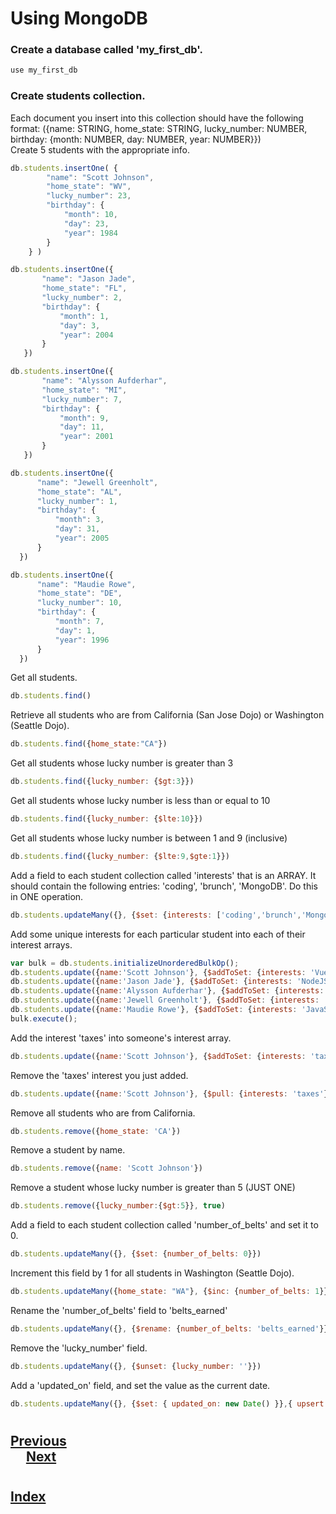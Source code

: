 # Using MongoDB

### __Create a database called 'my_first_db'.__
```js
use my_first_db
``` 
### __Create students collection.__
 Each document you insert into this collection should have the following format: ({name: STRING, home_state: STRING, lucky_number: NUMBER, birthday: {month: NUMBER, day: NUMBER, year: NUMBER}})<br>
 Create 5 students with the appropriate info.
```js
db.students.insertOne( {
        "name": "Scott Johnson",
        "home_state": "WV",
        "lucky_number": 23,
        "birthday": {
            "month": 10,
            "day": 23,
            "year": 1984
        }
    } )
```
 ```js
 db.students.insertOne({
        "name": "Jason Jade",
        "home_state": "FL",
        "lucky_number": 2,
        "birthday": {
            "month": 1,
            "day": 3,
            "year": 2004
        }
    })
 ```
 ```js
 db.students.insertOne({
        "name": "Alysson Aufderhar",
        "home_state": "MI",
        "lucky_number": 7,
        "birthday": {
            "month": 9,
            "day": 11,
            "year": 2001
        }
    })
 ```
  ```js
 db.students.insertOne({
        "name": "Jewell Greenholt",
        "home_state": "AL",
        "lucky_number": 1,
        "birthday": {
            "month": 3,
            "day": 31,
            "year": 2005
        }
    })
 ```
  ```js
 db.students.insertOne({
        "name": "Maudie Rowe",
        "home_state": "DE",
        "lucky_number": 10,
        "birthday": {
            "month": 7,
            "day": 1,
            "year": 1996
        }
    })
 ```
 Get all students.
 ```js
 db.students.find()
 ```
 Retrieve all students who are from California (San Jose Dojo) or Washington (Seattle Dojo).
  ```js
db.students.find({home_state:"CA"})
 ```
 Get all students whose lucky number is greater than 3
  ```js
 db.students.find({lucky_number: {$gt:3}})
 ```
 Get all students whose lucky number is less than or equal to 10
  ```js
db.students.find({lucky_number: {$lte:10}})
 ```
 Get all students whose lucky number is between 1 and 9 (inclusive)
  ```js
db.students.find({lucky_number: {$lte:9,$gte:1}})
 ```
 Add a field to each student collection called 'interests' that is an ARRAY. It should contain the following entries: 'coding', 'brunch', 'MongoDB'. Do this in ONE operation.
  ```js
db.students.updateMany({}, {$set: {interests: ['coding','brunch','MongoDB']}})
 ```
 Add some unique interests for each particular student into each of their interest arrays.
  ```js
  var bulk = db.students.initializeUnorderedBulkOp();
  db.students.update({name:'Scott Johnson'}, {$addToSet: {interests: 'VueJS'}});
  db.students.update({name:'Jason Jade'}, {$addToSet: {interests: 'NodeJS'}});
  db.students.update({name:'Alysson Aufderhar'}, {$addToSet: {interests: 'Express'}});
  db.students.update({name:'Jewell Greenholt'}, {$addToSet: {interests: 'PHP'}});
  db.students.update({name:'Maudie Rowe'}, {$addToSet: {interests: 'JavaScript'}});
  bulk.execute();
 ```
 Add the interest 'taxes' into someone's interest array.
  ```js
 db.students.update({name:'Scott Johnson'}, {$addToSet: {interests: 'taxes'}})
 ```
 Remove the 'taxes' interest you just added.
  ```js
db.students.update({name:'Scott Johnson'}, {$pull: {interests: 'taxes'}})  
 ```
 Remove all students who are from California.
  ```js
db.students.remove({home_state: 'CA'})
 ```
 Remove a student by name.
  ```js
db.students.remove({name: 'Scott Johnson'})
 ```
 Remove a student whose lucky number is greater than 5 (JUST ONE)
  ```js
db.students.remove({lucky_number:{$gt:5}}, true)
 ```
 Add a field to each student collection called 'number_of_belts' and set it to 0.
  ```js
db.students.updateMany({}, {$set: {number_of_belts: 0}})
 ```
 Increment this field by 1 for all students in Washington (Seattle Dojo).
  ```js
db.students.updateMany({home_state: "WA"}, {$inc: {number_of_belts: 1}})
 ```
 Rename the 'number_of_belts' field to 'belts_earned'
  ```js
 db.students.updateMany({}, {$rename: {number_of_belts: 'belts_earned'}})
 ```
 Remove the 'lucky_number' field.
  ```js
 db.students.updateMany({}, {$unset: {lucky_number: ''}})   
 ```
 Add a 'updated_on' field, and set the value as the current date.
  ```js
db.students.updateMany({}, {$set: { updated_on: new Date() }},{ upsert: true })
 ```
 #
## [Previous](./009_Validations.md)<span>&nbsp;&nbsp;&nbsp;&nbsp;&nbsp;&nbsp;&nbsp;&nbsp;&nbsp;&nbsp;&nbsp;&nbsp;&nbsp;&nbsp;&nbsp;&nbsp;&nbsp;&nbsp;&nbsp;&nbsp;&nbsp;&nbsp;&nbsp;&nbsp;&nbsp;&nbsp;&nbsp;&nbsp;&nbsp;&nbsp;&nbsp;&nbsp;&nbsp;&nbsp;&nbsp;&nbsp;&nbsp;&nbsp;&nbsp;&nbsp;&nbsp;&nbsp;&nbsp;&nbsp;&nbsp;&nbsp;&nbsp;&nbsp;&nbsp;&nbsp;&nbsp;&nbsp;&nbsp;&nbsp;&nbsp;&nbsp;&nbsp;&nbsp;&nbsp;&nbsp;&nbsp;&nbsp;&nbsp;&nbsp;&nbsp;&nbsp;&nbsp;&nbsp;&nbsp;&nbsp;&nbsp;&nbsp;&nbsp;&nbsp;&nbsp;&nbsp;&nbsp;&nbsp;&nbsp;&nbsp;&nbsp;&nbsp;&nbsp;&nbsp;&nbsp;&nbsp;&nbsp;</span> [Next](./../Readings_005_Full_MERN/001_Intro.md)
#
##  [Index](../Index.md)